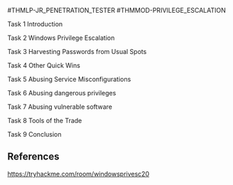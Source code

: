 #THMLP-JR_PENETRATION_TESTER #THMMOD-PRIVILEGE_ESCALATION

Task 1
Introduction




Task 2
Windows Privilege Escalation



















Task 3
Harvesting Passwords from Usual Spots





























Task 4
Other Quick Wins



















Task 5
Abusing Service Misconfigurations





























































Task 6
Abusing dangerous privileges











































































Task 7
Abusing vulnerable software
























Task 8
Tools of the Trade






















Task 9
Conclusion
## References

https://tryhackme.com/room/windowsprivesc20